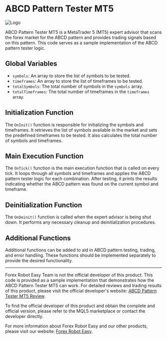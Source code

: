 # ABCD Pattern Tester MT5

![Logo](https://forexroboteasy.com/wp-content/uploads/2021/01/ABCD-Pattern-Tester-MT5-Logo.png)

ABCD Pattern Tester MT5 is a MetaTrader 5 (MT5) expert advisor that scans the forex market for the ABCD pattern and provides trading signals based on this pattern. This code serves as a sample implementation of the ABCD pattern tester logic.

## Global Variables

- `symbols`: An array to store the list of symbols to be tested.
- `timeframes`: An array to store the list of timeframes to be tested.
- `totalSymbols`: The total number of symbols in the `symbols` array.
- `totalTimeframes`: The total number of timeframes in the `timeframes` array.

## Initialization Function

The `OnInit()` function is responsible for initializing the symbols and timeframes. It retrieves the list of symbols available in the market and sets the predefined timeframes to be tested. It also calculates the total number of symbols and timeframes.

## Main Execution Function

The `OnTick()` function is the main execution function that is called on every tick. It loops through all symbols and timeframes and applies the ABCD pattern tester logic for each combination. After testing, it prints the results indicating whether the ABCD pattern was found on the current symbol and timeframe.

## Deinitialization Function

The `OnDeinit()` function is called when the expert advisor is being shut down. It performs any necessary cleanup and deinitialization procedures.

## Additional Functions

Additional functions can be added to aid in ABCD pattern testing, trading, and error handling. These functions should be implemented separately to provide the desired functionality.

---

Forex Robot Easy Team is not the official developer of this product. This code is provided as a sample implementation that demonstrates how the ABCD Pattern Tester MT5 can work. For detailed reviews and trading results of this product, please visit the official developer's website: [ABCD Pattern Tester MT5 Review](https://forexroboteasy.com/forex-robot-review/abcd-pattern-tester-mt5-review-one-click-all-in-one-forex-scan/).

To find the official developer of this product and obtain the complete and official version, please refer to the MQL5 marketplace or contact the developer directly.

For more information about Forex Robot Easy and our other products, please visit our website: [Forex Robot Easy](https://forexroboteasy.com).


